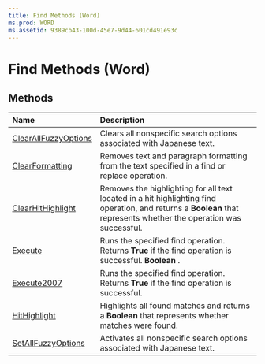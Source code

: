 ```yaml
---
title: Find Methods (Word)
ms.prod: WORD
ms.assetid: 9389cb43-100d-45e7-9d44-601cd491e93c
---
```



# Find Methods (Word)

## Methods



|**Name**|**Description**|
|:-----|:-----|
|[ClearAllFuzzyOptions](find-clearallfuzzyoptions-method-word.md)|Clears all nonspecific search options associated with Japanese text.|
|[ClearFormatting](find-clearformatting-method-word.md)|Removes text and paragraph formatting from the text specified in a find or replace operation.|
|[ClearHitHighlight](find-clearhithighlight-method-word.md)|Removes the highlighting for all text located in a hit highlighting find operation, and returns a  **Boolean** that represents whether the operation was successful.|
|[Execute](find-execute-method-word.md)|Runs the specified find operation. Returns  **True** if the find operation is successful. **Boolean** .|
|[Execute2007](find-execute2007-method-word.md)|Runs the specified find operation. Returns  **True** if the find operation is successful.|
|[HitHighlight](find-hithighlight-method-word.md)|Highlights all found matches and returns a  **Boolean** that represents whether matches were found.|
|[SetAllFuzzyOptions](find-setallfuzzyoptions-method-word.md)|Activates all nonspecific search options associated with Japanese text.|

